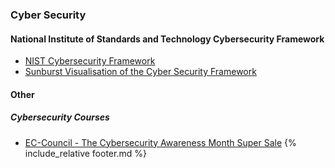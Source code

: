 ### Cyber Security
#### National Institute of Standards and Technology Cybersecurity Framework
* [NIST Cybersecurity Framework](https://csf.tools/reference/nist-cybersecurity-framework/v1-1/)
* [Sunburst Visualisation of the Cyber Security Framework](https://csf.tools/visualizations/csf-sunburst/)

#### Other
##### Cybersecurity Courses
* [EC-Council - The Cybersecurity Awareness Month Super Sale](https://coderedmarketing.eccouncil.org/cybersecurity-awareness-limited-time-offer/)
{% include_relative footer.md %}
